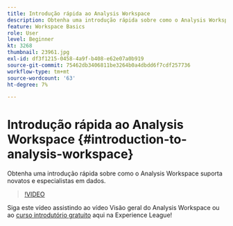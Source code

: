 ```yaml
---
title: Introdução rápida ao Analysis Workspace
description: Obtenha uma introdução rápida sobre como o Analysis Workspace suporta novatos e especialistas em dados.
feature: Workspace Basics
role: User
level: Beginner
kt: 3268
thumbnail: 23961.jpg
exl-id: df3f1215-0458-4a9f-b408-e62e07a0b919
source-git-commit: 75462db3406811be3264b0a4dbdd6f7cdf257736
workflow-type: tm+mt
source-wordcount: '63'
ht-degree: 7%

---
```


# Introdução rápida ao Analysis Workspace {#introduction-to-analysis-workspace}

Obtenha uma introdução rápida sobre como o Analysis Workspace suporta novatos e especialistas em dados.

>[!VIDEO](https://video.tv.adobe.com/v/28165/?quality=12&learn=on)

Siga este vídeo assistindo ao vídeo Visão geral do Analysis Workspace ou ao [curso introdutório gratuito](https://experienceleague.adobe.com/?recommended=Analytics-U-1-2020.1.workspace&amp;lang=pt-BR) aqui na Experience League!
